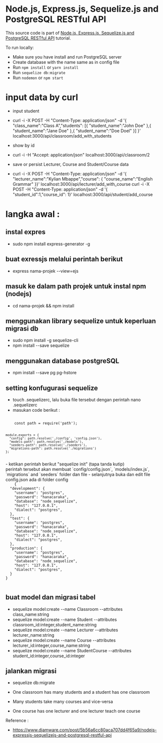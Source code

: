 # Node.js, Express.js, Sequelize.js and PostgreSQL RESTful API

This source code is part of [Node.js, Express.js, Sequelize.js and PostgreSQL RESTful API](https://www.djamware.com/post/5b56a6cc80aca707dd4f65a9/nodejs-expressjs-sequelizejs-and-postgresql-restful-api) tutorial.

To run locally:

* Make sure you have install and run PostgreSQL server
* Create database with the name same as in config file
* Run `npm install` or `yarn install`
* Run `sequelize db:migrate`
* Run `nodemon` or `npm start`

# input data by curl

* input student
- curl -i -X POST -H "Content-Type: application/json" -d '{ "class_name":"Class A","students": [{ "student_name":"John Doe" },{ "student_name":"Jane Doe" },{ "student_name":"Doe Doel" }] }' localhost:3000/api/classroom/add_with_students

* show by id
- curl -i -H "Accept: application/json" localhost:3000/api/classroom/2

* save or persist Lecturer, Course and Student/Course data
- curl -i -X POST -H "Content-Type: application/json" -d '{ "lecturer_name":"Kylian Mbappe","course": { "course_name":"English Grammar" }}' localhost:3000/api/lecturer/add_with_course
curl -i -X POST -H "Content-Type: application/json" -d '{ "student_id":1,"course_id": 1}' localhost:3000/api/student/add_course

# langka awal :

## instal expres
- sudo npm install express-generator -g

## buat exressjs melalui perintah berikut
- express nama-projek --view=ejs

## masuk ke dalam path projek untuk instal npm (nodejs)
- cd nama-projek && npm install

## menggunakan library sequelize untuk keperluan migrasi db
- sudo npm install -g sequelize-cli
- npm install --save sequelize

## menggunakan database postgreSQL
- npm install --save pg pg-hstore

## setting konfugurasi sequelize
- touch .sequelizerc, lalu buka file tersebut dengan perintah nano .sequelizerc
- masukan code berikut :
<code>
	const path = require('path');

	module.exports = {
	  "config": path.resolve('./config', 'config.json'),
	  "models-path": path.resolve('./models'),
	  "seeders-path": path.resolve('./seeders'),
	  "migrations-path": path.resolve('./migrations')
	};
</code> 
- ketikan perintah berikut "sequelize init" (tapa tanda kutip)
<br>
perintah tersebut akan membuat `config/config.json`, `models/index.js`, `migrations` and `seeders` folder dan file
- selanjutnya buka dan edit file config.json ada di folder config
<code>
	{
  "development": {
    "username": "postgres",
    "password": "hanacaraka",
    "database": "node_sequelize",
    "host": "127.0.0.1",
    "dialect": "postgres",
  },
  "test": {
    "username": "postgres",
    "password": "hanacaraka",
    "database": "node_sequelize",
    "host": "127.0.0.1",
    "dialect": "postgres",
  },
  "production": {
    "username": "postgres",
    "password": "hanacaraka",
    "database": "node_sequelize",
    "host": "127.0.0.1",
    "dialect": "postgres",
  }
}

</code>

## buat model dan migrasi tabel

- sequelize model:create --name Classroom --attributes class_name:string
- sequelize model:create --name Student --attributes classroom_id:integer,student_name:string
- sequelize model:create --name Lecturer --attributes lecturer_name:string
- sequelize model:create --name Course --attributes lecturer_id:integer,course_name:string
- sequelize model:create --name StudentCourse --attributes student_id:integer,course_id:integer

## jalankan migrasi
- sequelize db:migrate

- One classroom has many students and a student has one classroom
- Many students take many courses and vice-versa
- One course has one lecturer and one lecturer teach one course

Reference :
* https://www.djamware.com/post/5b56a6cc80aca707dd4f65a9/nodejs-expressjs-sequelizejs-and-postgresql-restful-api
